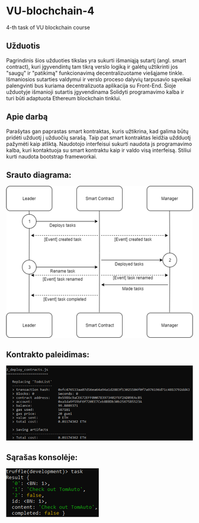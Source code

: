 # VU-blochchain-4
4-th task of VU blockchain course

## Užduotis
Pagrindinis šios užduoties tikslas yra sukurti išmaniąją sutartį (angl. smart contract), kuri įgyvendintų tam tikrą verslo logiką ir galėtų užtikrinti jos "saugų" ir "patikimą" funkcionavimą decentralizuotame viešąjame tinkle. Išmaniosios sutarties valdymui ir verslo proceso dalyvių tarpusavio sąveikai palengvinti bus kuriama decentralizuota aplikacija su Front-End.
Šioje užduotyje išmanioji sutartis įgyvendinama Solidyti programavimo kalba ir turi būti adaptuota Ethereum blockchain tinklui.

## Apie darbą
Parašytas gan paprastas smart kontraktas, kuris užtikrina, kad galima būtų pridėti užduotį į užduočių sarašą. Taip pat smart kontraktas leidžia uždduotį pažymėti kaip atliktą.
Naudotojo interfeisui sukurti naudota js programavimo kalba, kuri kontaktuoja su smart kontraktu kaip ir valdo visą interfeisą. Stiliui kurti naudota bootstrap frameworkai.

## Srauto diagrama:
![GitHub Logo](foto/Verslomodelis.png)

## Kontrakto paleidimas:
![GitHub Logo](foto/contraktu-paleidimas.png)

## Sąrašas konsolėje:
![GitHub Logo](foto/uzduotys-consoleje.png)